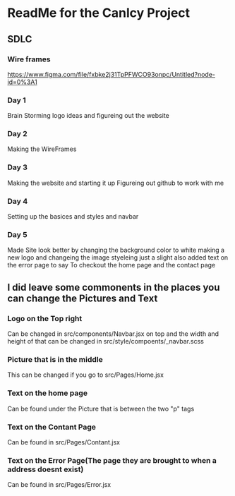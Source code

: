 # ReadMe for the Canlcy Project 

## SDLC

### Wire frames 
https://www.figma.com/file/fxbke2j31TpPFWCO93onpc/Untitled?node-id=0%3A1

### Day 1
Brain Storming logo ideas and figureing out the website 

### Day 2 
Making the WireFrames 

### Day 3
Making the website and starting it up Figureing out github to work with me 

### Day 4 
Setting up the basices and styles and navbar

### Day 5 
Made Site look better by changing the background color to white making a new logo and changeing the image styeleing just a slight also added text on the error page to say To checkout the home page and the contact page 

## I did leave some commonents in the places you can change the Pictures and Text
### Logo on the Top right 
Can be changed in src/components/Navbar.jsx on top and the width and height of that can be changed in src/style/compoents/_navbar.scss

### Picture that is in the middle
This can be changed if you go to src/Pages/Home.jsx 

### Text on the home page
Can be found under the Picture that is between the two "p" tags 

### Text on the Contant Page 
Can be found in src/Pages/Contant.jsx
### Text on the Error Page(The page they are brought to when a address doesnt exist)

Can be found in src/Pages/Error.jsx


